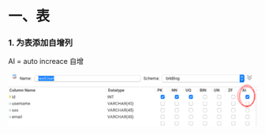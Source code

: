 

# 一、表



### 1. 为表添加自增列

AI = auto increace 自增

![image-20220519135503839](image/workbench创建相关.pic/image-20220519135503839.png)